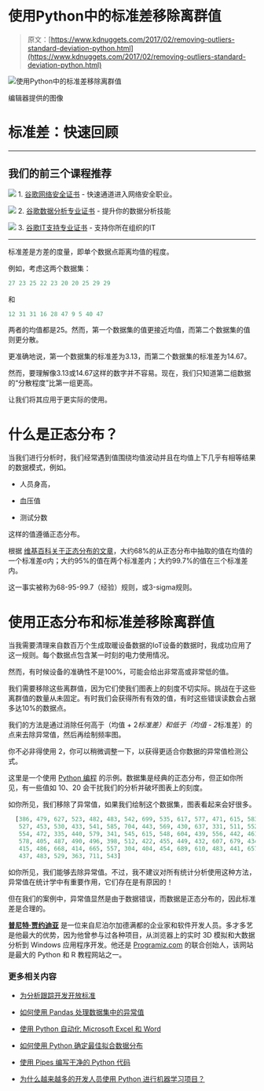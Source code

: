 # 使用Python中的标准差移除离群值

> 原文：[https://www.kdnuggets.com/2017/02/removing-outliers-standard-deviation-python.html](https://www.kdnuggets.com/2017/02/removing-outliers-standard-deviation-python.html)

![使用Python中的标准差移除离群值](../Images/27013f68fb6c36b6adf4edfa9d066c9f.png)

编辑器提供的图像

# 标准差：快速回顾

* * *

## 我们的前三个课程推荐

![](../Images/0244c01ba9267c002ef39d4907e0b8fb.png) 1\. [谷歌网络安全证书](https://www.kdnuggets.com/google-cybersecurity) - 快速通道进入网络安全职业。

![](../Images/e225c49c3c91745821c8c0368bf04711.png) 2\. [谷歌数据分析专业证书](https://www.kdnuggets.com/google-data-analytics) - 提升你的数据分析技能

![](../Images/0244c01ba9267c002ef39d4907e0b8fb.png) 3\. [谷歌IT支持专业证书](https://www.kdnuggets.com/google-itsupport) - 支持你所在组织的IT

* * *

标准差是方差的度量，即单个数据点距离均值的程度。

例如，考虑这两个数据集：

```py
27 23 25 22 23 20 20 25 29 29
```

和

```py
12 31 31 16 28 47 9 5 40 47
```

两者的均值都是25。然而，第一个数据集的值更接近均值，而第二个数据集的值则更分散。

更准确地说，第一个数据集的标准差为3.13，而第二个数据集的标准差为14.67。

然而，要理解像3.13或14.67这样的数字并不容易。现在，我们只知道第二组数据的“分散程度”比第一组更高。

让我们将其应用于更实际的使用。

# 什么是正态分布？

当我们进行分析时，我们经常遇到值围绕均值波动并且在均值上下几乎有相等结果的数据模式，例如。

+   人员身高，

+   血压值

+   测试分数

这样的值遵循正态分布。

根据 [维基百科关于正态分布的文章](https://en.wikipedia.org/wiki/Normal_distribution)，大约68%的从正态分布中抽取的值在均值的一个标准差σ内；大约95%的值在两个标准差内；大约99.7%的值在三个标准差内。

这一事实被称为68-95-99.7（经验）规则，或3-sigma规则。

# 使用正态分布和标准差移除离群值

当我需要清理来自数百万个生成取暖设备数据的IoT设备的数据时，我成功应用了这一规则。每个数据点包含某一时刻的电力使用情况。

然而，有时候设备的准确性不是100%，可能会给出非常高或非常低的值。

我们需要移除这些离群值，因为它们使我们图表上的刻度不切实际。挑战在于这些离群值的数量从未固定。有时我们会获得所有有效的值，有时这些错误读数会占据多达10%的数据点。

我们的方法是通过消除任何高于（均值 + 2*标准差）和低于（均值 - 2*标准差）的点来去除异常值，然后再绘制频率图。

你不必非得使用 2，你可以稍微调整一下，以获得更适合你数据的异常值检测公式。

这里是一个使用 [Python 编程](https://www.programiz.com/python-programming) 的示例。数据集是经典的正态分布，但正如你所见，有一些值如 10、20 会干扰我们的分析并破坏图表上的刻度。

如你所见，我们移除了异常值，如果我们绘制这个数据集，图表看起来会好很多。

```py
  [386, 479, 627, 523, 482, 483, 542, 699, 535, 617, 577, 471, 615, 583, 441, 562, 563,
   527, 453, 530, 433, 541, 585, 704, 443, 569, 430, 637, 331, 511, 552, 496, 484, 566,
   554, 472, 335, 440, 579, 341, 545, 615, 548, 604, 439, 556, 442, 461, 624, 611, 444,
   578, 405, 487, 490, 496, 398, 512, 422, 455, 449, 432, 607, 679, 434, 597, 639, 565,
   415, 486, 668, 414, 665, 557, 304, 404, 454, 689, 610, 483, 441, 657, 590, 492, 476,
   437, 483, 529, 363, 711, 543]
```

如你所见，我们能够去除异常值。不过，我不建议对所有统计分析使用这种方法，异常值在统计学中有重要作用，它们存在是有原因的！

但在我们的案例中，异常值显然是由于数据错误，而数据是正态分布的，因此标准差是合理的。

**[普尼特·贾约迪亚](https://www.linkedin.com/in/punitjajodia/)** 是一位来自尼泊尔加德满都的企业家和软件开发人员。多才多艺是他最大的优势，因为他曾参与过各种项目，从浏览器上的实时 3D 模拟和大数据分析到 Windows 应用程序开发。他还是 [Programiz.com](https://www.programiz.com/) 的联合创始人，该网站是最大的 Python 和 R 教程网站之一。

### 更多相关内容

+   [为分析跟踪开发开放标准](https://www.kdnuggets.com/2022/07/developing-open-standard-analytics-tracking.html)

+   [如何使用 Pandas 处理数据集中的异常值](https://www.kdnuggets.com/how-to-handle-outliers-in-dataset-with-pandas)

+   [使用 Python 自动化 Microsoft Excel 和 Word](https://www.kdnuggets.com/2021/08/automate-microsoft-excel-word-python.html)

+   [如何使用 Python 确定最佳拟合数据分布](https://www.kdnuggets.com/2021/09/determine-best-fitting-data-distribution-python.html)

+   [使用 Pipes 编写干净的 Python 代码](https://www.kdnuggets.com/2021/12/write-clean-python-code-pipes.html)

+   [为什么越来越多的开发人员使用 Python 进行机器学习项目？](https://www.kdnuggets.com/2022/01/developers-python-machine-learning-projects.html)
